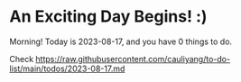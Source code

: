 # An Exciting Day Begins! :)

Morning! Today is 2023-08-17, and you have 0 things to do.

Check https://raw.githubusercontent.com/cauliyang/to-do-list/main/todos/2023-08-17.md